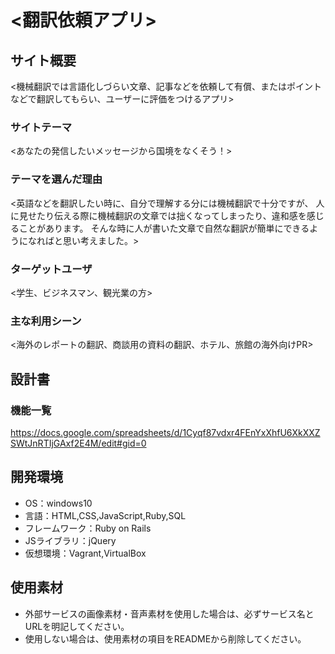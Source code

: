 # <翻訳依頼アプリ>

## サイト概要
<機械翻訳では言語化しづらい文章、記事などを依頼して有償、またはポイントなどで翻訳してもらい、ユーザーに評価をつけるアプリ>

### サイトテーマ
<あなたの発信したいメッセージから国境をなくそう！>

### テーマを選んだ理由
<英語などを翻訳したい時に、自分で理解する分には機械翻訳で十分ですが、
人に見せたり伝える際に機械翻訳の文章では拙くなってしまったり、違和感を感じることがあります。
そんな時に人が書いた文章で自然な翻訳が簡単にできるようになればと思い考えました。>

### ターゲットユーザ
<学生、ビジネスマン、観光業の方>

### 主な利用シーン
<海外のレポートの翻訳、商談用の資料の翻訳、ホテル、旅館の海外向けPR>

## 設計書


### 機能一覧
<https://docs.google.com/spreadsheets/d/1Cyqf87vdxr4FEnYxXhfU6XkXXZSWtJnRTIjGAxf2E4M/edit#gid=0>

## 開発環境
- OS：windows10
- 言語：HTML,CSS,JavaScript,Ruby,SQL
- フレームワーク：Ruby on Rails
- JSライブラリ：jQuery
- 仮想環境：Vagrant,VirtualBox

## 使用素材
- 外部サービスの画像素材・音声素材を使用した場合は、必ずサービス名とURLを明記してください。
- 使用しない場合は、使用素材の項目をREADMEから削除してください。